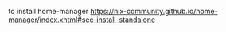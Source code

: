 to install home-manager
https://nix-community.github.io/home-manager/index.xhtml#sec-install-standalone